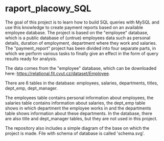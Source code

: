 # raport_placowy_SQL
The goal of this project is to learn how to build SQL queries with MySQL and use this knowledge to create payment reports based on an available employee database. The project is based on the "employee" database, which is a public database of (untrue) employees data such as personal details, duration of employment, department where they work and salaries. The "payment_report" project has been divided into four separate parts, in which we perform various tasks to finally give an effect in the form of query results ready for analysis.

The data comes from the "employee" database, which can be downloaded here: https://relational.fit.cvut.cz/dataset/Employee.

There are 6 tables in the database: employees, salaries, departments, titles, dept_emp, dept_manager.

The employees table contains personal information about employees, the salaries table contains information about salaries, the dept_emp table shows in which department the employee works in and the departments table shows information about these departments. In the database, there are also title and dept_manager tables, but they are not used in this project. 

The repository also includes a simple diagram of the base on which the project is made. File with schema of database is called 'schema.svg'.
